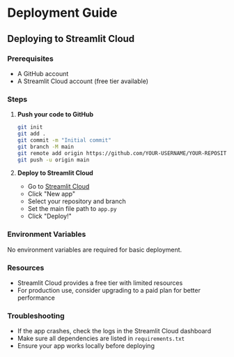 # Deployment Guide

## Deploying to Streamlit Cloud

### Prerequisites
- A GitHub account
- A Streamlit Cloud account (free tier available)

### Steps

1. **Push your code to GitHub**
   ```bash
   git init
   git add .
   git commit -m "Initial commit"
   git branch -M main
   git remote add origin https://github.com/YOUR-USERNAME/YOUR-REPOSITORY.git
   git push -u origin main
   ```

2. **Deploy to Streamlit Cloud**
   - Go to [Streamlit Cloud](https://share.streamlit.io/)
   - Click "New app"
   - Select your repository and branch
   - Set the main file path to `app.py`
   - Click "Deploy!"

### Environment Variables
No environment variables are required for basic deployment.

### Resources
- Streamlit Cloud provides a free tier with limited resources
- For production use, consider upgrading to a paid plan for better performance

### Troubleshooting
- If the app crashes, check the logs in the Streamlit Cloud dashboard
- Make sure all dependencies are listed in `requirements.txt`
- Ensure your app works locally before deploying
